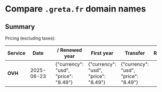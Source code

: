 # Compare `.greta.fr` domain names

## Summary

Pricing (excluding taxes):

| Service | Date |  | / Renewed year | First year | Transfer | Restoration |
|--|--|--|--|--|--|--|
| **OVH** | 2025-06-23 |  | {"currency": "usd", "price": "8.49"} | {"currency": "usd", "price": "8.49"} | {"currency": "usd", "price": "8.49"} |  |
